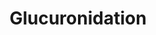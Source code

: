 ---
annotations:
- type: Pathway Ontology
  value: glucuronidation conjugation pathway
authors:
- MaintBot
- Christine Chichester
- Egonw
description: Metabolism of xenobiotic compounds consists of phase I and a phase II
  biotransformation reactions, being compound modification and conjugation reactions
  respectively. In phase I biotransformation, the compound is modificated via oxidation,
  reduction, hydrolysis, or other minor reactions, to reveal a reactive group to which
  a conjugation molecule can react to. In phase II, a small conjugation molecule reacts
  with the phase I modified molecule, producing a much more water-soluble molecule
  that can be excreted more easily. Glucuronidation is a phase II biotransformation
  reaction in which glucuronide acts as a conjugation molecule and binds to a substrate
  via the catalysis of glucuronosyltransferases. First, in a series of reactions the
  cosubstrate uridine diphosphate glucuronic acid (UDPGA) is formed. The glucuronosyltransferases
  (UGTs) then catalyze the transfer of glucuronic acid from UDPGA to a substrate resulting
  in a glucuronidated substrate and leaving uridine 5'-diphosphate. UGTs are a very
  broad and divers group of enzymes and count as the most significant  group of conjugation
  enzymes in xenobiotic metabolism, qualitatively because glucuronic acid can be coupled
  to a large diversity of functional groups and quantitatively because of the large
  and divers number of substrates that are formed.
last-edited: 2019-09-17
organisms:
- Mus musculus
redirect_from:
- /index.php/Pathway:WP1241
- /instance/WP1241
schema-jsonld:
- '@context': https://schema.org/
  '@id': https://wikipathways.github.io/pathways/WP1241.html
  '@type': Dataset
  creator:
    '@type': Organization
    name: WikiPathways
  description: Metabolism of xenobiotic compounds consists of phase I and a phase
    II biotransformation reactions, being compound modification and conjugation reactions
    respectively. In phase I biotransformation, the compound is modificated via oxidation,
    reduction, hydrolysis, or other minor reactions, to reveal a reactive group to
    which a conjugation molecule can react to. In phase II, a small conjugation molecule
    reacts with the phase I modified molecule, producing a much more water-soluble
    molecule that can be excreted more easily. Glucuronidation is a phase II biotransformation
    reaction in which glucuronide acts as a conjugation molecule and binds to a substrate
    via the catalysis of glucuronosyltransferases. First, in a series of reactions
    the cosubstrate uridine diphosphate glucuronic acid (UDPGA) is formed. The glucuronosyltransferases
    (UGTs) then catalyze the transfer of glucuronic acid from UDPGA to a substrate
    resulting in a glucuronidated substrate and leaving uridine 5'-diphosphate. UGTs
    are a very broad and divers group of enzymes and count as the most significant  group
    of conjugation enzymes in xenobiotic metabolism, qualitatively because glucuronic
    acid can be coupled to a large diversity of functional groups and quantitatively
    because of the large and divers number of substrates that are formed.
  keywords:
  - Substrate
  - NADH
  - PGM5
  - Ugt2a3
  - Uridine diphosphate glucose
  - Ugt1a9
  - substrate-glucuronide
  - UGT1A6
  - Pgm1
  - UGT2B7
  - Adenosine 3',5'-diphosphate
  - Phosphate
  - Uridine diphosphate glucuronic acid
  - Uridine triphosphate
  - UGT2B17
  - Ugt2a1
  - Ugt1a10
  - Ugt1a8
  - UGT1A7
  - Ugdh
  - Ugp2
  - Ugt2a2
  - Pgm2
  - Pgm3
  - Ugt2b34
  - UGT
  - Water
  - D-Glucose
  - UGT2B11
  - UGT2B28
  - NAD
  - Ugt2b1
  - Hk1
  - UGT2B15
  - Uridine 5'-diphosphate
  - Adenosine triphosphate
  - Ugt1a1
  - 2H+
  - Ugt1a2
  - Glucose 1-phosphate
  - Ugt1a5
  - Glucose 6-phosphate
  license: CC0
  name: Glucuronidation
seo: CreativeWork
title: Glucuronidation
wpid: WP1241
---